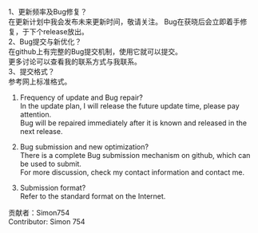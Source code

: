 1、更新频率及Bug修复？  
在更新计划中我会发布未来更新时间，敬请关注。
Bug在获晓后会立即着手修复，于下个release放出。  
2、Bug提交与新优化？  
在github上有完整的Bug提交机制，使用它就可以提交。  
更多讨论可以查看我的联系方式与我联系。  
3、提交格式？  
参考网上标准格式。  
  
1. Frequency of update and Bug repair?  
In the update plan, I will release the future update time, please pay attention.  
Bug will be repaired immediately after it is known and released in the next release.  
  
2. Bug submission and new optimization?  
There is a complete Bug submission mechanism on github, which can be used to submit.  
For more discussion, check my contact information and contact me.  
  
3. Submission format?  
Refer to the standard format on the Internet.  
  
贡献者：Simon754   
Contributor: Simon 754  
